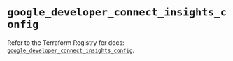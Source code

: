 # `google_developer_connect_insights_config`

Refer to the Terraform Registry for docs: [`google_developer_connect_insights_config`](https://registry.terraform.io/providers/hashicorp/google/6.49.1/docs/resources/developer_connect_insights_config).
